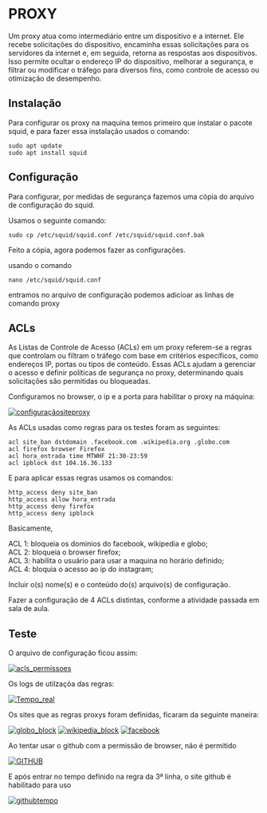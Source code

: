 # PROXY

Um proxy atua como intermediário entre um dispositivo e a internet. Ele recebe solicitações do dispositivo, encaminha essas solicitações para os servidores da internet e, em seguida, retorna as respostas aos dispositivos. Isso permite ocultar o endereço IP do dispositivo, melhorar a segurança, e filtrar ou modificar o tráfego para diversos fins, como controle de acesso ou otimização de desempenho.

## Instalação

Para configurar os proxy na maquina temos primeiro que instalar o pacote squid, e para fazer essa instalação usados o comando:

`sudo apt update`\
`sudo apt install squid` 

## Configuração

Para configurar, por medidas de segurança fazemos uma cópia do arquivo de configuração do squid.

Usamos o seguinte comando:

`sudo cp /etc/squid/squid.conf /etc/squid/squid.conf.bak`

Feito a cópia, agora podemos fazer as configurações.

usando o comando

`nano /etc/squid/squid.conf`

entramos no arquivo de configuração podemos adicioar as linhas de comando proxy

## ACLs

As Listas de Controle de Acesso (ACLs) em um proxy referem-se a regras que controlam ou filtram o tráfego com base em critérios específicos, como endereços IP, portas ou tipos de conteúdo. Essas ACLs ajudam a gerenciar o acesso e definir políticas de segurança no proxy, determinando quais solicitações são permitidas ou bloqueadas.

Configuramos no browser, o ip e a porta para habilitar o proxy na máquina:

[![configuraçãositeproxy](https://i.im.ge/2024/01/03/3MxhJK.configuracaositeproxy.png)](https://im.ge/i/3MxhJK)

As ACLs usadas como regras para os testes foram as seguintes:

`acl site_ban dstdomain .facebook.com .wikipedia.org .globo.com`\
`acl firefox browser Firefox`\
`acl hora_entrada time MTWHF 21:30-23:59`\
`acl ipblock dst 104.16.36.133`



E para aplicar essas regras usamos os comandos:

`http_access deny site_ban`\
`http_access allow hora_entrada`\
`http_access deny firefox`\
`http_access deny ipblock`


Basicamente, 

ACL 1: bloqueia os dominios do facebook, wikipedia e globo;\
ACL 2: bloqueia o browser firefox;\
ACL 3: habilita o usuário para usar a maquina no horário definido;\
ACL 4: bloquia o acesso ao ip do instagram;


Incluir o(s) nome(s) e o conteúdo do(s) arquivo(s) de configuração.

Fazer a configuração de 4 ACLs distintas, conforme a atividade passada em sala de aula.

## Teste


O arquivo de configuração ficou assim:

[![acls_permissoes](https://i.im.ge/2024/01/03/3MEbe6.acls-permissoes.png)](https://im.ge/i/3MEbe6)

Os logs de utilzaçõa das regras:

[![Tempo_real](https://i.im.ge/2024/01/03/3ME4vp.Tempo-real.png)](https://im.ge/i/3ME4vp)

Os sites que as regras proxys foram definidas, ficaram da seguinte maneira:

[![globo_block](https://i.im.ge/2024/01/03/3MxAnq.globo-block.png)](https://im.ge/i/3MxAnq)
[![wikipedia_block](https://i.im.ge/2024/01/03/3MxxPP.wikipedia-block.png)](https://im.ge/i/3MxxPP)
[![facebook](https://i.im.ge/2024/01/03/3Mxbuf.facebook.png)](https://im.ge/i/3Mxbuf)

Ao tentar usar o github com a permissão de browser, não é permitido

[![GITHUB](https://i.im.ge/2024/01/03/3M3S4C.GITHUB.png)](https://im.ge/i/3M3S4C)

E após entrar no tempo definido na regra da 3ª linha, o site github é habilitado para uso

[![githubtempo](https://i.im.ge/2024/01/03/3M3fbD.githubtempo.png)](https://im.ge/i/3M3fbD)